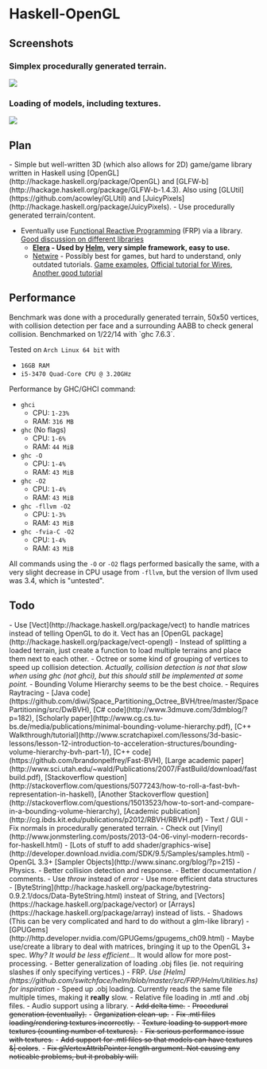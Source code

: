 <h1>Haskell-OpenGL</h1>
<h2>Screenshots</h2>
<h3>Simplex procedurally generated terrain.</h3>

![](http://i.imgur.com/SBSaObn.png)

<h3>Loading of models, including textures.</h3>

![](http://i.imgur.com/URxxELT.png)
<h2>Plan</h2>
- Simple but well-written 3D (which also allows for 2D) game/game library written in Haskell using [OpenGL](http://hackage.haskell.org/package/OpenGL) and [GLFW-b](http://hackage.haskell.org/package/GLFW-b-1.4.3). Also using [GLUtil](https://github.com/acowley/GLUtil) and [JuicyPixels](http://hackage.haskell.org/package/JuicyPixels).
- Use procedurally generated terrain/content.

- Eventually use [Functional Reactive Programming](http://www.haskell.org/haskellwiki/Functional_Reactive_Programming) (FRP) via a library. [Good discussion on different libraries](http://stackoverflow.com/questions/13341937/whats-the-status-of-current-functional-reactive-programming-implementations)
  - <b>[Elera](http://hackage.haskell.org/package/elerea) - Used by [Helm](http://helm-engine.org/), very simple framework, easy to use.</b>
  - [Netwire](http://hackage.haskell.org/package/netwire) - Possibly best for games, but hard to understand, only outdated tutorials. [Game examples](http://jshaskell.blogspot.de/), [Official tutorial for Wires](http://hackage.haskell.org/package/netwire-4.0.5/docs/Control-Wire.html), [Another good tutorial](http://hub.darcs.net/ertes/netwire/browse/README.md)

<h2>Performance</h2>
Benchmark was done with a procedurally generated terrain, 50x50 vertices, with collision detection per face and a surrounding AABB to check general collision. Benchmarked on 1/22/14 with `ghc 7.6.3`.

Tested on `Arch Linux 64 bit` with
- `16GB RAM`
- `i5-3470 Quad-Core CPU @ 3.20GHz`

Performance by GHC/GHCI command:
- `ghci`
    - CPU: `1-23%`
    - RAM: `316 MB`
- `ghc` (No flags)
    - CPU: `1-6%`
    - RAM: `44 MiB`
- `ghc -O`
    - CPU: `1-4%`
    - RAM: `43 MiB`
- `ghc -O2`
    - CPU: `1-4%`
    - RAM: `43 MiB`
- `ghc -fllvm -O2`
    - CPU: `1-3%`
    - RAM: `43 MiB`
- `ghc -fvia-C -O2`
    - CPU: `1-4%`
    - RAM: `43 MiB`

All commands using the `-O` or `-O2` flags performed basically the same, with a very slight decrease in CPU usage from `-fllvm`, but the version of llvm used was 3.4, which is "untested".

<h2>Todo</h2>
- Use [Vect](http://hackage.haskell.org/package/vect) to handle matrices instead of telling OpenGL to do it. Vect has an [OpenGL package](http://hackage.haskell.org/package/vect-opengl)
- Instead of splitting a loaded terrain, just create a function to load multiple terrains and place them next to each other.
- Octree or some kind of grouping of vertices to speed up collision detection. <i>Actually, collision detection is not that slow when using ghc (not ghci), but this should still be implemented at some point.</i>
    - Bounding Volume Hierarchy seems to be the best choice.
        - Requires Raytracing
        - [Java code](https://github.com/diwi/Space_Partitioning_Octree_BVH/tree/master/SpacePartitioning/src/DwBVH), [C# code](http://www.3dmuve.com/3dmblog/?p=182), [Scholarly paper](http://www.cg.cs.tu-bs.de/media/publications/minimal-bounding-volume-hierarchy.pdf), [C++ Walkthrough/tutorial](http://www.scratchapixel.com/lessons/3d-basic-lessons/lesson-12-introduction-to-acceleration-structures/bounding-volume-hierarchy-bvh-part-1/), [C++ code](https://github.com/brandonpelfrey/Fast-BVH), [Large academic paper](http://www.sci.utah.edu/~wald/Publications/2007/FastBuild/download/fastbuild.pdf), [Stackoverflow question](http://stackoverflow.com/questions/5077243/how-to-roll-a-fast-bvh-representation-in-haskell), [Another Stackoverflow question](http://stackoverflow.com/questions/15013523/how-to-sort-and-compare-in-a-bounding-volume-hierarchy), [Academic publication](http://cg.ibds.kit.edu/publications/p2012/RBVH/RBVH.pdf)
- Text / GUI
- Fix normals in procedurally generated terrain.
- Check out [Vinyl](http://www.jonmsterling.com/posts/2013-04-06-vinyl-modern-records-for-haskell.html)
- [Lots of stuff to add shader/graphics-wise](http://developer.download.nvidia.com/SDK/9.5/Samples/samples.html)
- OpenGL 3.3+ [Sampler Objects](http://www.sinanc.org/blog/?p=215)
- Physics.
- Better collision detection and response.
- Better documentation / comments.
- Use <i>throw </i> instead of <i>error</i>
- Use more efficient data structures - [ByteString](http://hackage.haskell.org/package/bytestring-0.9.2.1/docs/Data-ByteString.html) insteat of String, and [Vectors](https://hackage.haskell.org/package/vector) or [Arrays](https://hackage.haskell.org/package/array) instead of lists.
- Shadows (This can be very complicated and hard to do without a glm-like library)
    - [GPUGems](http://http.developer.nvidia.com/GPUGems/gpugems_ch09.html)
- Maybe use/create a library to deal with matrices, bringing it up to the OpenGL 3+ spec. <i>Why? It would be less efficient...</i> It would allow for more post-processing.
- Better generalization of loading .obj files (ie. not requiring slashes if only specifying vertices.)
- FRP. <i>Use [Helm](https://github.com/switchface/helm/blob/master/src/FRP/Helm/Utilities.hs) for inspiration</i>
- Speed up .obj loading. Currently reads the same file multiple times, making it <b>really</b> slow.
- Relative file loading in .mtl and .obj files.
- Audio support using a library.
- <del>Add delta time.</del>
- <del>Procedural generation (eventually).</del>
- <del>Organization clean-up.</del>
- <del>Fix .mtl files loading/rendering textures incorrectly.</del>
- <del>Texture loading to support more textures (counting number of textures).</del>
- <del>Fix serious performance issue with textures.</del>
- <del>Add support for .mtl files so that models can have textures &| colors</del>.
- <del>Fix glVertexAttribPointer length argument. Not causing any noticable problems, but it probably will.</del>
